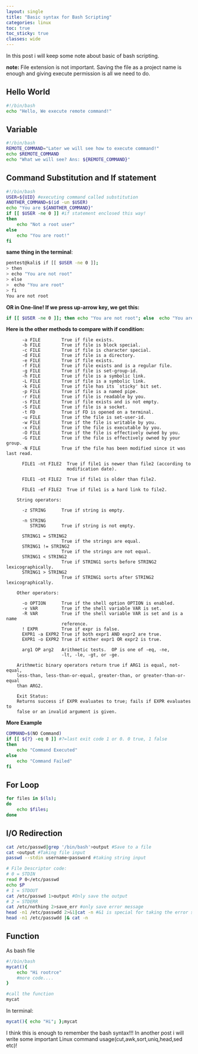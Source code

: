 ```yaml
---
layout: single
title: "Basic syntax for Bash Scripting"
categories: linux
toc: true
toc_sticky: true
classes: wide
---
```


In this post i will keep some note about basic of bash scripting. 

**note:** File extension is not important. Saving the file as a project name is enough and giving execute permission is all we need to do.

## Hello World
```bash
#!/bin/bash
echo "Hello, We execute remote command!"
```

## Variable
```bash
#!/bin/bash
REMOTE_COMMAND="Later we will see how to execute command!"
echo $REMOTE_COMMAND
echo "What we will see? Ans: ${REMOTE_COMMAND}"
```

## Command Substitution and If statement

```bash
#!/bin/bash
USER=${UID} #executing command called substitution
ANOTHER_COMMAND=$(id -un $USER)
echo "You are ${ANOTHER_COMMAND}"
if [[ $USER -ne 0 ]] #if statement enclosed this way!
then
    echo "Not a root user"
else 
    echo "You are root!"
fi
```
**same thing in the terminal**:
```bash
pentest@kali$ if [[ $USER -ne 0 ]];
> then
> echo "You are not root"
> else
>  echo "You are root"
> fi
You are not root
```
**OR in One-line! If we press up-arrow key, we get this:**
```bash
if [[ $USER -ne 0 ]]; then echo "You are not root"; else  echo "You are root";fi
```

**Here is the other methods to compare with if condition:**

``` 
      -a FILE        True if file exists.
      -b FILE        True if file is block special.
      -c FILE        True if file is character special.
      -d FILE        True if file is a directory.
      -e FILE        True if file exists.
      -f FILE        True if file exists and is a regular file.
      -g FILE        True if file is set-group-id.
      -h FILE        True if file is a symbolic link.
      -L FILE        True if file is a symbolic link.
      -k FILE        True if file has its `sticky' bit set.
      -p FILE        True if file is a named pipe.
      -r FILE        True if file is readable by you.
      -s FILE        True if file exists and is not empty.
      -S FILE        True if file is a socket.
      -t FD          True if FD is opened on a terminal.
      -u FILE        True if the file is set-user-id.
      -w FILE        True if the file is writable by you.
      -x FILE        True if the file is executable by you.
      -O FILE        True if the file is effectively owned by you.
      -G FILE        True if the file is effectively owned by your group.
      -N FILE        True if the file has been modified since it was last read.
    
      FILE1 -nt FILE2  True if file1 is newer than file2 (according to
                       modification date).
    
      FILE1 -ot FILE2  True if file1 is older than file2.
    
      FILE1 -ef FILE2  True if file1 is a hard link to file2.
    
    String operators:
    
      -z STRING      True if string is empty.
    
      -n STRING
         STRING      True if string is not empty.
    
      STRING1 = STRING2
                     True if the strings are equal.
      STRING1 != STRING2
                     True if the strings are not equal.
      STRING1 < STRING2
                     True if STRING1 sorts before STRING2 lexicographically.
      STRING1 > STRING2
                     True if STRING1 sorts after STRING2 lexicographically.
    
    Other operators:
    
      -o OPTION      True if the shell option OPTION is enabled.
      -v VAR         True if the shell variable VAR is set.
      -R VAR         True if the shell variable VAR is set and is a name
                     reference.
      ! EXPR         True if expr is false.
      EXPR1 -a EXPR2 True if both expr1 AND expr2 are true.
      EXPR1 -o EXPR2 True if either expr1 OR expr2 is true.
    
      arg1 OP arg2   Arithmetic tests.  OP is one of -eq, -ne,
                     -lt, -le, -gt, or -ge.
    
    Arithmetic binary operators return true if ARG1 is equal, not-equal,
    less-than, less-than-or-equal, greater-than, or greater-than-or-equal
    than ARG2.
    
    Exit Status:
    Returns success if EXPR evaluates to true; fails if EXPR evaluates to
    false or an invalid argument is given.
```

**More Example**

```bash
COMMAND=$(NO Command)
if [[ ${?} -eq 0 ]] #?=last exit code 1 or 0. 0 true, 1 false
then
    echo "Command Executed"
else
    echo "Command Failed"
fi 
```

## For Loop
```bash
for files in $(ls); 
do  
    echo $files; 
done
```

## I/O Redirection
```bash
cat /etc/passwd|grep '/bin/bash'>output #Save to a file
cat <output #Taking file input
passwd --stdin username<password #taking string input

# File Descriptor code:
# 0 = STDIN
read P 0</etc/passwd
echo $P
# 1 = STDOUT
cat /etc/passwd 1>output #Only save the output
# 2 = STDERR
cat /etc/nothing 2>save_err #only save error message
head -n1 /etc/passwdd 2>&1|cat -n #&1 is special for taking the error statndard output, same as below:
head -n1 /etc/passwdd |& cat -n 
```

## Function
As bash file
```bash
#!/bin/bash
mycat(){
    echo "Hi rootrce"
    #more code....
}

#call the function
mycat
```

In terminal:
```bash
mycat(){ echo "Hi"; };mycat
```

I think this is enough to remember the bash syntax!!! In another post i will write some important Linux command usage(cut,awk,sort,uniq,head,sed etc)!